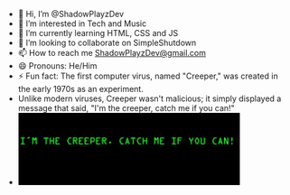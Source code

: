 - 👋 Hi, I’m @ShadowPlayzDev
- 👀 I’m interested in Tech and Music
- 🌱 I’m currently learning HTML, CSS and JS
- 💞️ I’m looking to collaborate on SimpleShutdown
- 📫 How to reach me ShadowPlayzDev@gmail.com
- 😄 Pronouns: He/Him
- ⚡ Fun fact: The first computer virus, named "Creeper," was created in the early 1970s as an experiment.
- Unlike modern viruses, Creeper wasn't malicious; it simply displayed a message that said, "I'm the creeper, catch me if you can!"
- ![Image of Creeper Virus](Files/creep.png)


<!---
ShadowPlayzDev/ShadowPlayzDev is a ✨ special ✨ repository because its `README.md` (this file) appears on your GitHub profile.
You can click the Preview link to take a look at your changes.
--->
